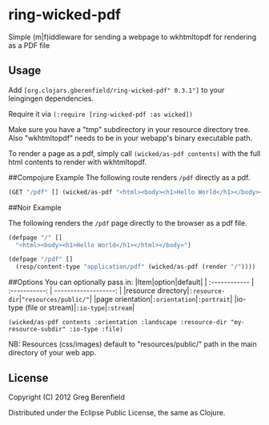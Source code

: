 # ring-wicked-pdf

Simple (m|f)iddleware for sending a webpage to wkhtmltopdf for rendering as a PDF
file

## Usage

Add `[org.clojars.gberenfield/ring-wicked-pdf" 0.3.1"]` to your leingingen dependencies.

Require it via `(:require [ring-wicked-pdf :as wicked])`

Make sure you have a "tmp" subdirectory in your resource directory tree.  Also "wkhtmltopdf" needs to be in your webapp's binary executable path.

To render a page as a pdf, simply call `(wicked/as-pdf contents)` with the full html contents to render with wkhtmltopdf.

##Compojure Example
The following route renders `/pdf` directly as a pdf.

```clojure
(GET "/pdf" [] (wicked/as-pdf "<html><body><h1>Hello World</h1></body></html>"))
```

##Noir Example

The following renders the `/pdf` page directly to the
browser as a pdf file.

```clojure
(defpage "/" []
  "<html><body><h1>Hello World</h1></html></body>")

(defpage "/pdf" []
  (resp/content-type "application/pdf" (wicked/as-pdf (render "/"))))
```

##Options
You can optionally pass in:
|Item|option|default|
| :------------ | :-----------: | -------------------: |
|resource directory|`:resource-dir`|`"resources/public/"`|
|page orientation|`:orientation`|`:portrait`|
|io-type (file or stream)|`:io-type`|`:stream`|

`(wicked/as-pdf contents :orientation :landscape :resource-dir "my-resource-subdir" :io-type :file)`


NB: Resources (css/images) default to "resources/public/" path in the main directory of your web app.

## License

Copyright (C) 2012 Greg Berenfield

Distributed under the Eclipse Public License, the same as Clojure.
